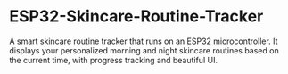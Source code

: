 # ESP32-Skincare-Routine-Tracker
A smart skincare routine tracker that runs on an ESP32 microcontroller. It displays your personalized morning and night skincare routines based on the current time, with progress tracking and beautiful UI.
